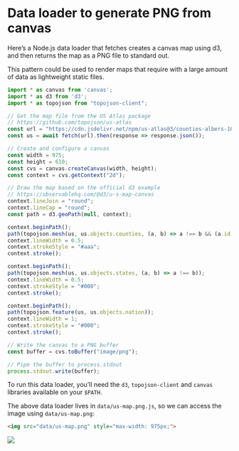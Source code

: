 # Data loader to generate PNG from canvas

Here’s a Node.js data loader that fetches creates a canvas map using d3, and then returns the map as a PNG file to standard out.

This pattern could be used to render maps that require with a large amount of data as lightweight static files.

```js run=false
import * as canvas from 'canvas';
import * as d3 from 'd3';
import * as topojson from "topojson-client";

// Get the map file from the US Atlas package
// https://github.com/topojson/us-atlas
const url = "https://cdn.jsdelivr.net/npm/us-atlas@3/counties-albers-10m.json";
const us = await fetch(url).then(response => response.json());

// Create and configure a canvas
const width = 975;
const height = 610;
const cvs = canvas.createCanvas(width, height);
const context = cvs.getContext("2d");

// Draw the map based on the official d3 example
// https://observablehq.com/@d3/u-s-map-canvas
context.lineJoin = "round";
context.lineCap = "round";
const path = d3.geoPath(null, context);

context.beginPath();
path(topojson.mesh(us, us.objects.counties, (a, b) => a !== b && (a.id / 1000 | 0) === (b.id / 1000 | 0)));
context.lineWidth = 0.5;
context.strokeStyle = "#aaa";
context.stroke();

context.beginPath();
path(topojson.mesh(us, us.objects.states, (a, b) => a !== b));
context.lineWidth = 0.5;
context.strokeStyle = "#000";
context.stroke();

context.beginPath();
path(topojson.feature(us, us.objects.nation));
context.lineWidth = 1;
context.strokeStyle = "#000";
context.stroke();

// Write the canvas to a PNG buffer
const buffer = cvs.toBuffer("image/png");

// Pipe the buffer to process.stdout
process.stdout.write(buffer);
```

<div class="note">

To run this data loader, you’ll need the `d3`, `topojson-client` and `canvas` libraries available on your `$PATH`.

</div>

The above data loader lives in `data/us-map.png.js`, so we can access the image using `data/us-map.png`:

```html run=false
<img src="data/us-map.png" style="max-width: 975px;">
```

<img src="data/us-map.png" style="max-width: 975px;">
